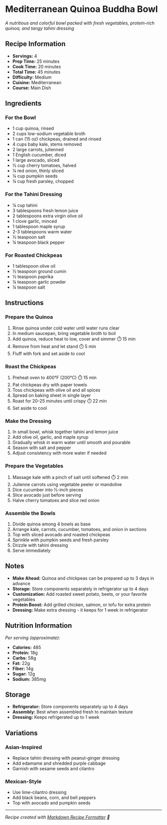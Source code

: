 # Mediterranean Quinoa Buddha Bowl

*A nutritious and colorful bowl packed with fresh vegetables, protein-rich quinoa, and tangy tahini dressing*

## Recipe Information
- **Servings:** 4
- **Prep Time:** 25 minutes
- **Cook Time:** 20 minutes
- **Total Time:** 45 minutes
- **Difficulty:** Medium
- **Cuisine:** Mediterranean
- **Course:** Main Dish

## Ingredients

### For the Bowl
- 1 cup quinoa, rinsed
- 2 cups low-sodium vegetable broth
- 1 can (15 oz) chickpeas, drained and rinsed
- 4 cups baby kale, stems removed
- 2 large carrots, julienned
- 1 English cucumber, diced
- 1 large avocado, sliced
- ½ cup cherry tomatoes, halved
- ¼ red onion, thinly sliced
- ¼ cup pumpkin seeds
- ¼ cup fresh parsley, chopped

### For the Tahini Dressing
- ¼ cup tahini
- 3 tablespoons fresh lemon juice
- 2 tablespoons extra virgin olive oil
- 1 clove garlic, minced
- 1 tablespoon maple syrup
- 2-3 tablespoons warm water
- ½ teaspoon salt
- ¼ teaspoon black pepper

### For Roasted Chickpeas
- 1 tablespoon olive oil
- ½ teaspoon ground cumin
- ½ teaspoon paprika
- ¼ teaspoon garlic powder
- ¼ teaspoon salt

## Instructions

### Prepare the Quinoa
1. Rinse quinoa under cold water until water runs clear
2. In medium saucepan, bring vegetable broth to boil
3. Add quinoa, reduce heat to low, cover and simmer ⏱️ 15 min
4. Remove from heat and let stand ⏱️ 5 min
5. Fluff with fork and set aside to cool

### Roast the Chickpeas  
1. Preheat oven to 400°F (200°C) ⏱️ 15 min
2. Pat chickpeas dry with paper towels
3. Toss chickpeas with olive oil and all spices
4. Spread on baking sheet in single layer
5. Roast for 20-25 minutes until crispy ⏱️ 22 min
6. Set aside to cool

### Make the Dressing
1. In small bowl, whisk together tahini and lemon juice
2. Add olive oil, garlic, and maple syrup
3. Gradually whisk in warm water until smooth and pourable
4. Season with salt and pepper
5. Adjust consistency with more water if needed

### Prepare the Vegetables
1. Massage kale with a pinch of salt until softened ⏱️ 2 min
2. Julienne carrots using vegetable peeler or mandoline
3. Dice cucumber into ½-inch pieces
4. Slice avocado just before serving
5. Halve cherry tomatoes and slice red onion

### Assemble the Bowls
1. Divide quinoa among 4 bowls as base
2. Arrange kale, carrots, cucumber, tomatoes, and onion in sections
3. Top with sliced avocado and roasted chickpeas
4. Sprinkle with pumpkin seeds and fresh parsley
5. Drizzle with tahini dressing
6. Serve immediately

## Notes

- **Make Ahead:** Quinoa and chickpeas can be prepared up to 3 days in advance
- **Storage:** Store components separately in refrigerator up to 4 days
- **Customization:** Add roasted sweet potato, beets, or your favorite vegetables
- **Protein Boost:** Add grilled chicken, salmon, or tofu for extra protein
- **Dressing:** Make extra dressing - it keeps for 1 week in refrigerator

## Nutrition Information

*Per serving (approximate):*

- **Calories:** 485
- **Protein:** 18g
- **Carbs:** 58g
- **Fat:** 22g
- **Fiber:** 14g
- **Sugar:** 12g
- **Sodium:** 385mg

## Storage

- **Refrigerator:** Store components separately up to 4 days
- **Assembly:** Best when assembled fresh to maintain texture
- **Dressing:** Keeps refrigerated up to 1 week

## Variations

### **Asian-Inspired**
- Replace tahini dressing with peanut-ginger dressing
- Add edamame and shredded purple cabbage
- Garnish with sesame seeds and cilantro

### **Mexican-Style**  
- Use lime-cilantro dressing
- Add black beans, corn, and bell peppers
- Top with avocado and pumpkin seeds

---

*Recipe created with [Markdown Recipe Formatter](https://buymeacoffee.com/gingerturtle) 🍳*